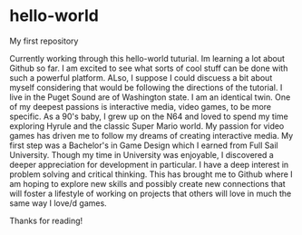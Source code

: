 # hello-world
My first repository

Currently working through this hello-world tuturial. Im learning a lot about Github so far. I am 
excited to see what sorts of cool stuff can be done with such a powerful platform. ALso, I suppose 
I could discuess a bit about myself considering that would be following the directions of the tutorial.
I live in the Puget Sound are of Washington state. I am an identical twin. One of my deepest passions
is interactive media, video games, to be more specific. As a 90's baby, I grew up on the N64 and loved to
spend my time exploring Hyrule and the classic Super Mario world. My passion for video games has driven me
to follow my dreams of creating interactive media. My first step was a Bachelor's in Game Design which I 
earned from Full Sail University. Though my time in University was enjoyable, I discovered a deeper appreciation 
for development in particular. I have a deep interest in problem solving and critical thinking. This has brought
me to Github where I am hoping to explore new skills and possibly create new connections that will foster a 
lifestyle of working on projects that others will love in much the same way I love/d games.

Thanks for reading!
